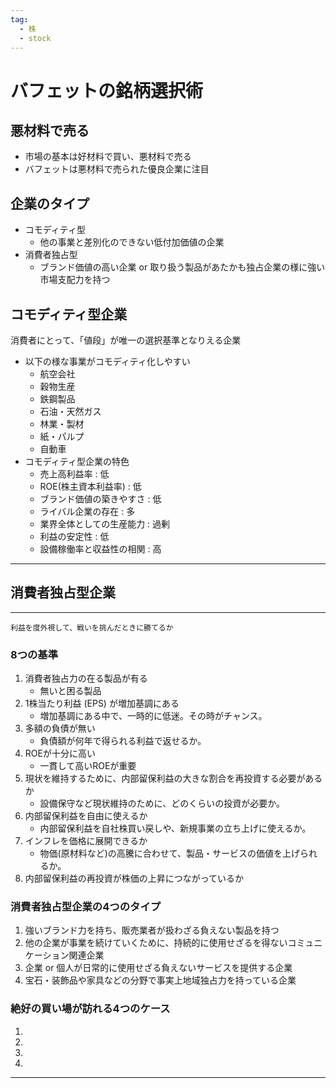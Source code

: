 ```yaml
---
tag:
  - 株
  - stock
---
```


# バフェットの銘柄選択術
## 悪材料で売る
* 市場の基本は好材料で買い、悪材料で売る
* バフェットは悪材料で売られた優良企業に注目

## 企業のタイプ
* コモディティ型  
  * 他の事業と差別化のできない低付加価値の企業
* 消費者独占型
  * ブランド価値の高い企業 or 取り扱う製品があたかも独占企業の様に強い市場支配力を持つ

## コモディティ型企業
消費者にとって、「値段」が唯一の選択基準となりえる企業
* 以下の様な事業がコモディティ化しやすい
  * 航空会社
  * 穀物生産
  * 鉄鋼製品
  * 石油・天然ガス
  * 林業・製材
  * 紙・パルプ
  * 自動車
* コモディティ型企業の特色
  * 売上高利益率 : 低
  * ROE(株主資本利益率) : 低
  * ブランド価値の築きやすさ : 低
  * ライバル企業の存在 : 多
  <!-- * 強い労働組合の存在 : 有 // 日本では余り関係なし-->
  * 業界全体としての生産能力 : 過剰
  * 利益の安定性 : 低
  * 設備稼働率と収益性の相関 : 高

---
## 消費者独占型企業
---
`利益を度外視して、戦いを挑んだときに勝てるか`  
### 8つの基準
1. 消費者独占力の在る製品が有る
    * 無いと困る製品  
2. 1株当たり利益 (EPS) が増加基調にある
    * 増加基調にある中で、一時的に低迷。その時がチャンス。
3. 多額の負債が無い
    * 負債額が何年で得られる利益で返せるか。
4. ROEが十分に高い
    * 一貫して高いROEが重要
5. 現状を維持するために、内部留保利益の大きな割合を再投資する必要があるか
    * 設備保守など現状維持のために、どのくらいの投資が必要か。
6. 内部留保利益を自由に使えるか
    * 内部留保利益を自社株買い戻しや、新規事業の立ち上げに使えるか。
7. インフレを価格に展開できるか
    * 物価(原材料など)の高騰に合わせて、製品・サービスの価値を上げられるか。
8. 内部留保利益の再投資が株価の上昇につながっているか

### 消費者独占型企業の4つのタイプ
1. 強いブランド力を持ち、販売業者が扱わざる負えない製品を持つ
2. 他の企業が事業を続けていくために、持続的に使用せざるを得ないコミュニケーション関連企業
3. 企業 or 個人が日常的に使用せざる負えないサービスを提供する企業
4. 宝石・装飾品や家具などの分野で事実上地域独占力を持っている企業

### 絶好の買い場が訪れる4つのケース
1. 
2. 
3. 
4. 

---
